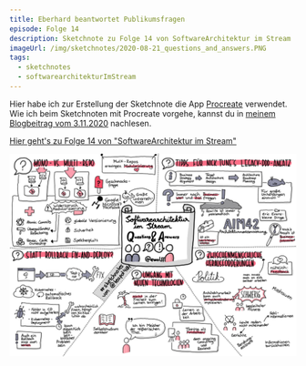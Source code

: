 ```yaml
---
title: Eberhard beantwortet Publikumsfragen
episode: Folge 14
description: Sketchnote zu Folge 14 von SoftwareArchitektur im Stream
imageUrl: /img/sketchnotes/2020-08-21_questions_and_answers.PNG
tags:
  - sketchnotes
  - softwarearchitekturImStream
---
```


Hier habe ich zur Erstellung der Sketchnote die App [Procreate](https://procreate.art/) verwendet.
Wie ich beim Sketchnoten mit Procreate vorgehe, kannst du in [meinem Blogbeitrag vom 3.11.2020](/blog/2020-11-03_sketchnotes_mit_procreate/) nachlesen.

[Hier geht's zu Folge 14 von "SoftwareArchitektur im Stream"](https://software-architektur.tv/folge14.html)

![Sketchnote zu Folge 14](/img/sketchnotes/2020-08-21_questions_and_answers.PNG)

